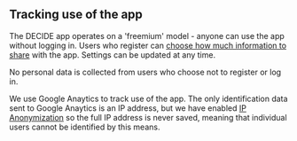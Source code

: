 [//]: # (title: Tracking app use)
## Tracking use of the app

The DECIDE app operates on a 'freemium' model - anyone can use the app without logging in. Users who register can 
[choose how much information to share](/info/personal_info) with the app. Settings can be updated at any time.

No personal data is collected from users who choose not to register or log in.

We use Google Anaytics to track use of the app. The only identification data sent to Google Anaytics is an IP address,
but we have enabled [IP Anonymization](https://support.google.com/analytics/answer/2763052?hl=en) so 
the full IP address is never saved, meaning that individual users cannot be identified by this means.